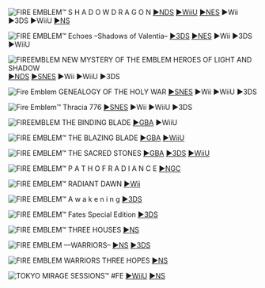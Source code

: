 <!--

<details>
<summary>layout: page
title: ""
permalink: https://jeuxsf.github.io/JSF/nintendo/fireemblem/

</details>
  
#### hidden field with metadata

-->

![FIRE EMBLEM™ S H A D O W  D R A G O N](https://www.mobygames.com/images/covers/l/701833-fire-emblem-shadow-dragon-the-blade-of-light-nintendo-switch-front-cover.jpg)
[►NDS]() [►WiiU]() [►NES]() ►Wii ►3DS ►WiiU [►NS]()

![FIRE EMBLEM™ Echoes –Shadows of Valentia–](https://www.mobygames.com/images/covers/l/500632-fire-emblem-echoes-shadows-of-valentia-nintendo-3ds-front-cover.jpg)
[►3DS]() [►NES]() ►Wii ►3DS ►WiiU

![FIREEMBLEM NEW MYSTERY OF THE EMBLEM 
HEROES OF LIGHT AND SHADOW](https://ia801705.us.archive.org/34/items/fireemblemnewmysteryoftheemblemheroesoflightandshadow/000_thumbnail.jpeg)
[►NDS]() [►SNES]() ►Wii ►WiiU ►3DS

![Fire Emblem 
GENEALOGY OF THE HOLY WAR](https://www.mobygames.com/images/covers/l/704889-fire-emblem-seisen-no-keifu-snes-front-cover.jpg)
[►SNES]() ►Wii ►WiiU ►3DS

![Fire Emblem™ Thracia 776](https://www.mobygames.com/images/covers/l/235664-fire-emblem-thracia-776-snes-front-cover.jpg)
[►SNES]() ►Wii ►WiiU ►3DS

![FIREEMBLEM THE BINDING BLADE](https://www.mobygames.com/images/covers/l/710095-fire-emblem-fuin-no-tsurugi-game-boy-advance-front-cover.jpg)
[►GBA]() ►WiiU

![FIRE EMBLEM™ THE BLAZING BLADE](https://www.mobygames.com/images/covers/l/752764-fire-emblem-game-boy-advance-front-cover.png)
[►GBA]() [►WiiU]()

![FIRE EMBLEM™ THE SACRED STONES](https://www.mobygames.com/images/covers/l/45736-fire-emblem-the-sacred-stones-game-boy-advance-front-cover.jpg)
[►GBA]() [►3DS]() [►WiiU]()

![FIRE EMBLEM™ P A T H  O F  R A D I A N C E](https://www.mobygames.com/images/covers/l/136165-fire-emblem-path-of-radiance-gamecube-front-cover.jpg)
[►NGC]()

![FIRE EMBLEM™ RADIANT DAWN](https://www.mobygames.com/images/covers/l/98371-fire-emblem-radiant-dawn-wii-front-cover.png)
[►Wii]()

![FIRE EMBLEM™ A w a k e n i n g](https://www.mobygames.com/images/covers/l/307546-fire-emblem-awakening-nintendo-3ds-front-cover.jpg)
[►3DS]()

![FIRE EMBLEM™ Fates Special Edition](https://www.mobygames.com/images/covers/l/325311-fire-emblem-fates-special-edition-nintendo-3ds-front-cover.jpg)
[►3DS]()

![FIRE EMBLEM™ THREE HOUSES](https://www.mobygames.com/images/covers/l/642321-fire-emblem-three-houses-nintendo-switch-front-cover.jpg)
[►NS]()

![FIRE EMBLEM ––WARRIORS–](https://www.mobygames.com/images/covers/l/642322-fire-emblem-warriors-nintendo-switch-front-cover.jpg)
[►NS]() [►3DS]()

![FIRE EMBLEM WARRIORS THREE HOPES](https://www.mobygames.com/images/covers/l/821150-fire-emblem-warriors-three-hopes-nintendo-switch-front-cover.jpg)
[►NS]()

![TOKYO MIRAGE SESSIONS™ #FE](https://www.mobygames.com/images/covers/l/641281-tokyo-mirage-sessions-fe-encore-nintendo-switch-front-cover.jpg)
[►WiiU]() [►NS]()
